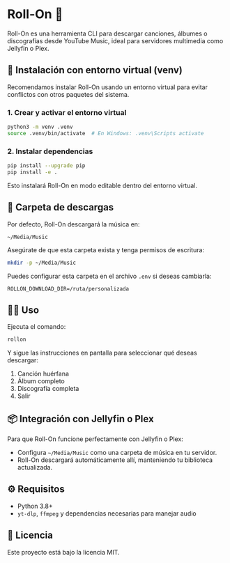 
# Roll-On 🎵

Roll-On es una herramienta CLI para descargar canciones, álbumes o discografías desde YouTube Music, ideal para servidores multimedia como Jellyfin o Plex.

## 🚀 Instalación con entorno virtual (venv)

Recomendamos instalar Roll-On usando un entorno virtual para evitar conflictos con otros paquetes del sistema.

### 1. Crear y activar el entorno virtual
```bash
python3 -m venv .venv
source .venv/bin/activate  # En Windows: .venv\Scripts activate
```

### 2. Instalar dependencias
```bash
pip install --upgrade pip
pip install -e .
```

Esto instalará Roll-On en modo editable dentro del entorno virtual.

## 📂 Carpeta de descargas

Por defecto, Roll-On descargará la música en:
```
~/Media/Music
```

Asegúrate de que esta carpeta exista y tenga permisos de escritura:
```bash
mkdir -p ~/Media/Music
```

Puedes configurar esta carpeta en el archivo `.env` si deseas cambiarla:
```env
ROLLON_DOWNLOAD_DIR=/ruta/personalizada
```

## 👩‍💻 Uso
Ejecuta el comando:
```bash
rollon
```
Y sigue las instrucciones en pantalla para seleccionar qué deseas descargar:

1. Canción huérfana
2. Álbum completo
3. Discografía completa
4. Salir

## 📦 Integración con Jellyfin o Plex

Para que Roll-On funcione perfectamente con Jellyfin o Plex:
- Configura `~/Media/Music` como una carpeta de música en tu servidor.
- Roll-On descargará automáticamente allí, manteniendo tu biblioteca actualizada.

## ⚙️ Requisitos
- Python 3.8+
- `yt-dlp`, `ffmpeg` y dependencias necesarias para manejar audio

## 📄 Licencia
Este proyecto está bajo la licencia MIT.
